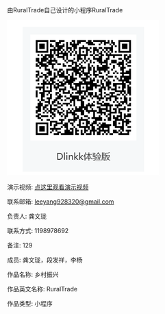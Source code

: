 由RuralTrade自己设计的小程序RuralTrade

![qrcode.png](qrcode.png)

演示视频: [点这里观看演示视频](https://www.bilibili.com/video/BV1Bm411Z7ug)

联系邮箱: leeyang928320@gmail.com  

负责人: 龚文珑

联系方式: 1198978692

备注: 129

成员: 龚文珑，段发祥，李杨

作品名称: 乡村振兴

作品英文名称: RuralTrade

作品类型: 小程序

